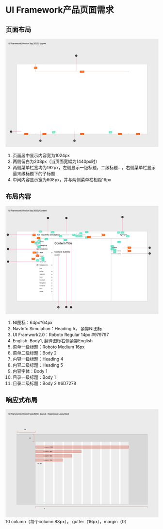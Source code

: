 # UI Framework产品页面需求

## 页面布局

![UI Framework页面](./UI_Framework/Layout.png)

1. 页面居中显示内容宽为1024px
2. 两侧留白为208px（当页面宽幅为1440px时）
3. 两侧菜单栏宽均为192px，左侧显示一级标题，二级标题...，右侧菜单栏显示最末级标题下的子标题
4. 中间内容显示宽为608px，并与两侧菜单栏相距16px

## 布局内容

![UI Framework页面布局](./UI_Framework/Content.png)

1. NI图标：64px*64px
2. NavInfo Simulation：Heading 5， 紧靠NI图标
3. UI Framwork2.0：Roboto  Regular 14px #979797
4. English: Body1, 翻译图标右侧紧靠English
5. 菜单一级标题：Roboto Medium 16px
6. 菜单二级标题：Body 2
7. 内容一级标题：Heading 4
8. 内容二级标题：Heading 5
9. 内容字体：Body 1
10. 目录一级标题：Body 1
11. 目录二级标题：Body 2 #6D7278

## 响应式布局

![UI Framework Responsive Layout Grid](./UI_Framework/Layout-Responsive_Layout_Grid.png)
10 column（每个column 88px）， gutter（16px），margin（0）

